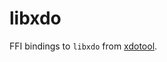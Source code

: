 # libxdo

FFI bindings to `libxdo` from [xdotool][].

[xdotool]: https://github.com/jordansissel/xdotool

